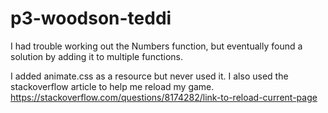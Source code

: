 # p3-woodson-teddi

I had trouble working out the Numbers function, but eventually found a solution by adding it to multiple functions.

I added animate.css as a resource but never used it. I also used the stackoverflow article to help me reload my game. https://stackoverflow.com/questions/8174282/link-to-reload-current-page
